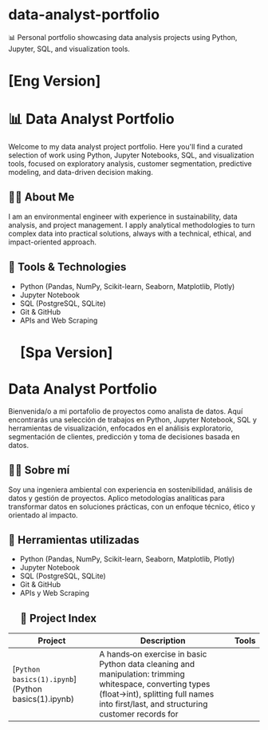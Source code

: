 # data-analyst-portfolio
📊 Personal portfolio showcasing data analysis projects using Python, Jupyter, SQL, and visualization tools.
# [Eng Version]
# 📊 Data Analyst Portfolio

Welcome to my data analyst project portfolio. Here you'll find a curated selection of work using Python, Jupyter Notebooks, SQL, and visualization tools, focused on exploratory analysis, customer segmentation, predictive modeling, and data-driven decision making.

## 👩‍💻 About Me

I am an environmental engineer with experience in sustainability, data analysis, and project management. I apply analytical methodologies to turn complex data into practical solutions, always with a technical, ethical, and impact-oriented approach.

## 🧰 Tools & Technologies

- Python (Pandas, NumPy, Scikit-learn, Seaborn, Matplotlib, Plotly)  
- Jupyter Notebook  
- SQL (PostgreSQL, SQLite)  
- Git & GitHub  
- APIs and Web Scraping
  # [Spa Version]
#  Data Analyst Portfolio

Bienvenida/o a mi portafolio de proyectos como analista de datos. Aquí encontrarás una selección de trabajos en Python, Jupyter Notebook, SQL y herramientas de visualización, enfocados en el análisis exploratorio, segmentación de clientes, predicción y toma de decisiones basada en datos.

## 👩‍💻 Sobre mí

Soy una ingeniera ambiental con experiencia en sostenibilidad, análisis de datos y gestión de proyectos. Aplico metodologías analíticas para transformar datos en soluciones prácticas, con un enfoque técnico, ético y orientado al impacto.

## 🧰 Herramientas utilizadas
- Python (Pandas, NumPy, Scikit-learn, Seaborn, Matplotlib, Plotly)
- Jupyter Notebook
- SQL (PostgreSQL, SQLite)
- Git & GitHub
- APIs y Web Scraping
  ## 📁 Project Index

| Project | Description | Tools |
|---------|-------------|-------|
| [`Python basics(1).ipynb`](Python basics(1).ipynb) | A hands‑on exercise in basic Python data cleaning and manipulation: trimming whitespace, converting types (float→int), splitting full names into first/last, and structuring customer records for 
